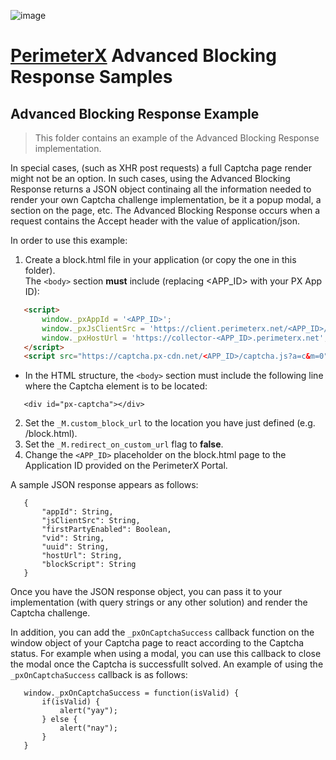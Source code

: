 ![image](https://s.perimeterx.net/logo.png)

# [PerimeterX](http://www.perimeterx.com) Advanced Blocking Response Samples

Advanced Blocking Response Example
----------------------------------

> This folder contains an example of the Advanced Blocking Response implementation.

In special cases, (such as XHR post requests) a full Captcha page render might not be an option. In such cases, using the Advanced Blocking Response returns a JSON object continaing all the information needed to render your own Captcha challenge implementation, be it a popup modal, a section on the page, etc. The Advanced Blocking Response occurs when a request contains the Accept header with the value of application/json. 

In order to use this example:

1. Create a block.html file in your application (or copy the one in this folder).   
 The `<body>` section **must** include (replacing <APP_ID> with your  PX App ID):

```html
   <script>
       window._pxAppId = '<APP_ID>';
       window._pxJsClientSrc = 'https://client.perimeterx.net/<APP_ID>/main.min.js';
       window._pxHostUrl = 'https://collector-<APP_ID>.perimeterx.net';
   </script>
   <script src="https://captcha.px-cdn.net/<APP_ID>/captcha.js?a=c&m=0"></script>
```
* In the HTML structure, the `<body>` section must include the following line where the Captcha element is to be located:

```
   <div id="px-captcha"></div>
```

2. Set the `_M.custom_block_url` to the location you have just defined (e.g. /block.html).
4. Set the `_M.redirect_on_custom_url` flag to **false**.
5. Change the `<APP_ID>` placeholder on the block.html page to the Application ID provided on the PerimeterX Portal.


A sample JSON response appears as follows:

```
   {
       "appId": String,
       "jsClientSrc": String,
       "firstPartyEnabled": Boolean,
       "vid": String,
       "uuid": String,
       "hostUrl": String,
       "blockScript": String
   }
````

Once you have the JSON response object, you can pass it to your implementation (with query strings or any other solution) and render the Captcha challenge.

In addition, you can add the `_pxOnCaptchaSuccess` callback function on the window object of your Captcha page to react according to the Captcha status. For example when using a modal, you can use this callback to close the modal once the Captcha is successfullt solved. 
An example of using the `_pxOnCaptchaSuccess` callback is as follows:

```
   window._pxOnCaptchaSuccess = function(isValid) {
       if(isValid) {
           alert("yay");
       } else {
           alert("nay");
       }
   }
```   
